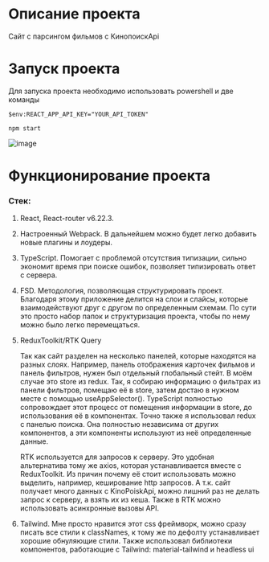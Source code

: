 # Описание проекта

Сайт с парсингом фильмов с КинопоискApi

# Запуск проекта

Для запуска проекта необходимо использовать powershell и две команды

`$env:REACT_APP_API_KEY="YOUR_API_TOKEN"`

`npm start`

![image](https://github.com/bruhmagedon/kinopoisk/assets/99552300/da426ef3-d69b-4ec9-9b04-b39ff9729f71)


# Функционирование проекта

### Стек:

1. React, React-router v6.22.3.
2. Настроенный Webpack. В дальнейшем можно будет легко добавить новые плагины и лоудеры.
3. TypeScript. Помогает с проблемой отсутствия типизации, сильно экономит время при поиске ошибок, позволяет типизировать ответ с сервера.
4. FSD. Методология, позволяющая структурировать проект. Благодаря этому приложение делится на слои и слайсы, которые взаимодействуют друг с другом по определенным схемам. По сути это просто набор папок и структуризация проекта, чтобы по нему можно было легко перемещаться.
5. ReduxToolkit/RTK Query
    
    Так как сайт разделен на несколько панелей, которые находятся на разных слоях. Например, панель отображения карточек фильмов и панель фильтров, нужен был отдельный глобальный стейт. В моём случае это store из redux. Так, я собираю информацию о фильтрах из панели фильтров, помещаю её в store, затем достаю в нужном месте с помощью useAppSelector(). TypeScript полностью сопровождает этот процесс от помещения информации в store, до использования её в компонентах. Точно также я использовал redux с панелью поиска. Она полностью независима от других компонентов, а эти компоненты используют из неё определенные данные.
    
    RTK используется для запросов к серверу. Это удобная альтернатива тому же axios, которая устанавливается вместе с ReduxToolkit. Из причин почему её стоит использовать можно выделить, например, кеширование http запросов. А т.к. сайт получает много данных с KinoPoiskApi, можно лишний раз не делать запрос к серверу, а взять их из кеша. Также в RTK можно использовать асинхронные вызовы API.
    
6. Tailwind. Мне просто нравится этот css фреймворк, можно сразу писать все стили к classNames, к тому же по дефолту устанавливает хорошие обнуляющие стили. Также использовал библиотеки компонентов, работающие с Tailwind: material-tailwind и headless ui
